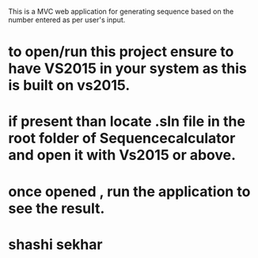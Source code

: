 This is a MVC web application for generating sequence based on the number entered as per user's input.

# to open/run this project ensure to have VS2015 in your system as this is built on vs2015.
# if present than locate .sln file in the root folder of Sequencecalculator and open it with Vs2015 or above.
# once opened , run the application to see the result.

# shashi sekhar
